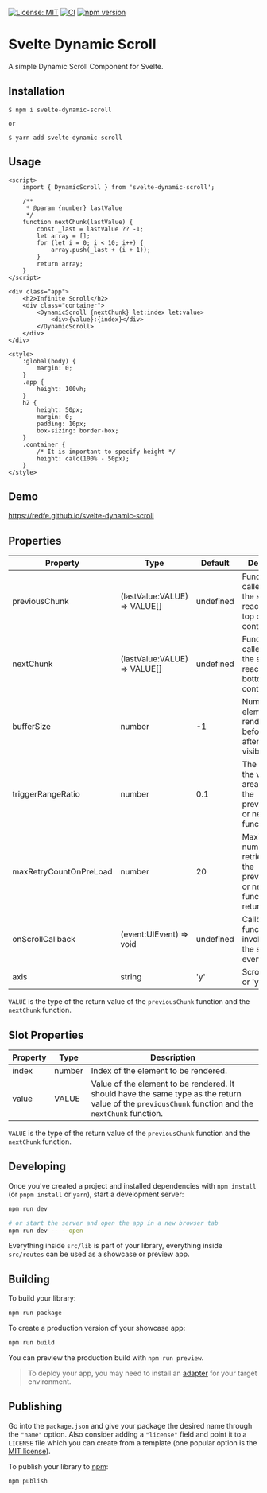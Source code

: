 [![License: MIT](https://img.shields.io/badge/License-MIT-yellow.svg)](https://opensource.org/licenses/MIT)
[![CI](https://github.com/redfe/svelte-dynamic-scroll/actions/workflows/ci.yml/badge.svg)](https://github.com/redfe/svelte-dynamic-scroll/actions/workflows/ci.yml)
[![npm version](https://badge.fury.io/js/svelte-dynamic-scroll.svg)](https://badge.fury.io/js/svelte-dynamic-scroll)

# Svelte Dynamic Scroll

A simple Dynamic Scroll Component for Svelte.

## Installation

```
$ npm i svelte-dynamic-scroll

or

$ yarn add svelte-dynamic-scroll
```

## Usage

```svelte
<script>
	import { DynamicScroll } from 'svelte-dynamic-scroll';

	/**
	 * @param {number} lastValue
	 */
	function nextChunk(lastValue) {
		const _last = lastValue ?? -1;
		let array = [];
		for (let i = 0; i < 10; i++) {
			array.push(_last + (i + 1));
		}
		return array;
	}
</script>

<div class="app">
	<h2>Infinite Scroll</h2>
	<div class="container">
		<DynamicScroll {nextChunk} let:index let:value>
			<div>{value}:{index}</div>
		</DynamicScroll>
	</div>
</div>

<style>
	:global(body) {
		margin: 0;
	}
	.app {
		height: 100vh;
	}
	h2 {
		height: 50px;
		margin: 0;
		padding: 10px;
		box-sizing: border-box;
	}
	.container {
		/* It is important to specify height */
		height: calc(100% - 50px);
	}
</style>
```

## Demo

https://redfe.github.io/svelte-dynamic-scroll

## Properties

| Property               | Type                         | Default   | Description                                                                          |
| ---------------------- | ---------------------------- | --------- | ------------------------------------------------------------------------------------ |
| previousChunk          | (lastValue:VALUE) => VALUE[] | undefined | Function to be called when the scroll reaches the top of the container.              |
| nextChunk              | (lastValue:VALUE) => VALUE[] | undefined | Function to be called when the scroll reaches the bottom of the container.           |
| bufferSize             | number                       | -1        | Number of elements to be rendered before and after the visible area.                 |
| triggerRangeRatio      | number                       | 0.1       | The ratio of the visible area to trigger the previousChunk or nextChunk function.    |
| maxRetryCountOnPreLoad | number                       | 20        | Maximum number of retries when the previousChunk or nextChunk function returns null. |
| onScrollCallback       | (event:UIEvent) => void      | undefined | Callback function to be invoked when the scroll event occurs.                        |
| axis                   | string                       | 'y'       | Scroll axis. 'x' or 'y'                                                              |

`VALUE` is the type of the return value of the `previousChunk` function and the `nextChunk` function.

## Slot Properties

| Property | Type   | Description                                                                                                                                         |
| -------- | ------ | --------------------------------------------------------------------------------------------------------------------------------------------------- |
| index    | number | Index of the element to be rendered.                                                                                                                |
| value    | VALUE  | Value of the element to be rendered. It should have the same type as the return value of the `previousChunk` function and the `nextChunk` function. |

`VALUE` is the type of the return value of the `previousChunk` function and the `nextChunk` function.

## Developing

Once you've created a project and installed dependencies with `npm install` (or `pnpm install` or `yarn`), start a development server:

```bash
npm run dev

# or start the server and open the app in a new browser tab
npm run dev -- --open
```

Everything inside `src/lib` is part of your library, everything inside `src/routes` can be used as a showcase or preview app.

## Building

To build your library:

```bash
npm run package
```

To create a production version of your showcase app:

```bash
npm run build
```

You can preview the production build with `npm run preview`.

> To deploy your app, you may need to install an [adapter](https://kit.svelte.dev/docs/adapters) for your target environment.

## Publishing

Go into the `package.json` and give your package the desired name through the `"name"` option. Also consider adding a `"license"` field and point it to a `LICENSE` file which you can create from a template (one popular option is the [MIT license](https://opensource.org/license/mit/)).

To publish your library to [npm](https://www.npmjs.com):

```bash
npm publish
```
